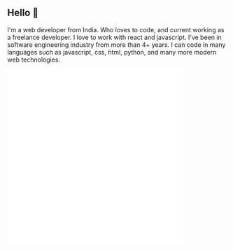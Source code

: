 ## Hello 👋

I'm a web developer from India. Who loves to code, and current working as a freelance developer. I love to work with react and javascript. I've been in software engineering industry from more than 4+ years. I can code in many languages such as javascript, css, html, python, and many more modern web technologies.

<div>
    <img src="example.svg#gh-dark-mode-only" width="400" height="400" alt="css-in-readme">
</div>